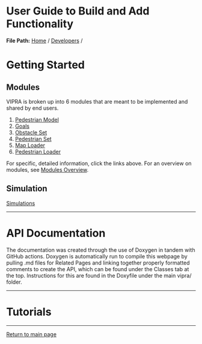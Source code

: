 # User Guide to Build and Add Functionality

**File Path:** [Home](../MainPage.md) / [Developers](Developers.md) / 

# Getting Started

## Modules

VIPRA is broken up into 6 modules that are meant to be implemented and shared by end users.

1. [Pedestrian Model](Modules/Pedestrian_Model.md)
2. [Goals](Modules/Goals.md)
3. [Obstacle Set](Modules/Obstalce_Set.md)
4. [Pedestrian Set](Modules/Pedestrian_Set.md)
5. [Map Loader](Modules/Map_Loader.md)
6. [Pedestrian Loader](Modules/Pedestrian_Loader.md)

For specific, detailed information, click the links above. For an overview on modules, see [Modules Overview](ModulesOverview.md).

## Simulation

[Simulations](Simulation.md)

---
# API Documentation

The documentation was created through the use of Doxygen in tandem with GitHub actions. 
Doxygen is automatically run to compile this webpage by pulling .md files for Related Pages and linking together properly formatted comments to create the API, which can be found under the Classes tab at the top. Instructions for this are found in the Doxyfile under the main vipra/ folder.

---
# Tutorials




---

[Return to main page](../MainPage.md)